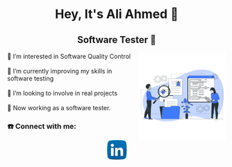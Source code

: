 
<div align="center">
  <h1>
    Hey, It's Ali Ahmed 👋
  </h1>
  <h2>
    Software Tester 🔭
  </h2>
</div>


<div>
  <img align="right" alt="Coding" width="40%" src="https://github.com/AliAhmed3/AliAhmed3/blob/main/images/Software-code-testing.gif" />
    <p align="left">
        🔭 I’m interested in Software Quality Control
        <br>
        <br>
        🌱 I’m currently improving my skills in software testing
        <br>
        <br>
        👯 I’m looking to involve in real projects
        <br>
        <br>
        👋 Now working as a software tester.
        <br>
        
</div>
<h3 align="left">☎️ Connect with me:</h3>
<div align="center" >
    <a href="https://www.linkedin.com/in/ali-ahmed-95615a265/">
        <img src="https://github.com/AliAhmed3/AliAhmed3/blob/main/images/Linkedin.png" alt="LinkedIn" height="45" width="45" />
    </a>
</div>
